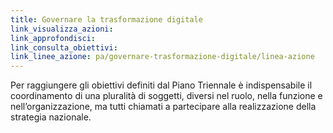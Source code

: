 ```yaml
---
title: Governare la trasformazione digitale
link_visualizza_azioni:
link_approfondisci:
link_consulta_obiettivi:
link_linee_azione: pa/governare-trasformazione-digitale/linea-azione
---
```


Per raggiungere gli obiettivi definiti dal Piano Triennale è indispensabile il
coordinamento di una pluralità di soggetti, diversi nel ruolo, nella funzione e
nell’organizzazione, ma tutti chiamati a partecipare alla realizzazione della
strategia nazionale.
